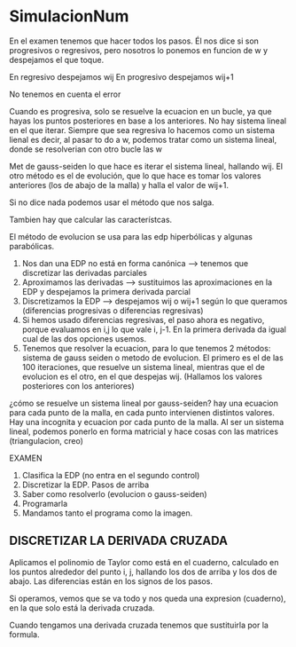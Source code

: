 # SimulacionNum

En el examen tenemos que hacer todos los pasos. Él nos dice si son progresivos o regresivos, pero nosotros lo ponemos en funcion de w y despejamos el que toque.

En regresivo despejamos wij
En progresivo despejamos wij+1

No tenemos en cuenta el error

Cuando es progresiva, solo se resuelve la ecuacion en un bucle, ya que hayas los puntos posteriores en base a los anteriores. No hay sistema lineal en el que iterar.
Siempre que sea regresiva lo hacemos como un sistema lienal es decir, al pasar to do a w, podemos tratar como un sistema lineal, donde se resolverian con otro bucle las w

Met de gauss-seiden lo que hace es iterar el sistema lineal, hallando wij. 
El otro método es el de evolución, que lo que hace es tomar los valores anteriores (los de abajo de la malla) y halla el valor de wij+1. 

Si no dice nada podemos usar el método que nos salga. 

Tambien hay que calcular las característcas.

El método de evolucion se usa para las edp hiperbólicas y algunas parabólicas.


1) Nos dan una EDP no está en forma canónica --> tenemos que discretizar las derivadas parciales
2) Aproximamos las derivadas --> sustituimos las aproximaciones en la EDP y despejamos la primera derivada parcial
3) Discretizamos la EDP --> despejamos wij o wij+1 según lo que queramos (diferencias progresivas o diferencias regresivas)
4) Si hemos usado diferencias regresivas, el paso ahora es negativo, porque evaluamos en i,j lo que vale i, j-1. En la primera derivada da igual cual de las dos opciones usemos.
5) Tenemos que resolver la ecuacion, para lo que tenemos 2 métodos: sistema de gauss seiden o metodo de evolucion. El primero es el de las 100 iteraciones, que resuelve un sistema lineal, mientras que el de evolucion es el otro, en el que despejas wij. (Hallamos los valores posteriores con los anteriores)

¿cómo se resuelve un sistema lineal por gauss-seiden?
hay una ecuacion para cada punto de la malla, en cada punto intervienen distintos valores. Hay una incognita y ecuacion por cada punto de la malla. Al ser un sistema lineal, podemos ponerlo en forma matricial y hace cosas con las matrices (triangulacion, creo)


EXAMEN
1) Clasifica la EDP (no entra en el segundo control)
2) Discretizar la EDP. Pasos de arriba
3) Saber como resolverlo (evolucion o gauss-seiden)
4) Programarla
5) Mandamos tanto el programa como la imagen.

## DISCRETIZAR LA DERIVADA CRUZADA
Aplicamos el polinomio de Taylor como está en el cuaderno, calculado en los puntos alrededor del punto i, j, hallando los dos de arriba y los dos de abajo. Las diferencias están en los signos de los pasos. 

Si operamos, vemos que se va todo y nos queda una expresion (cuaderno), en la que solo está la derivada cruzada.

Cuando tengamos una derivada cruzada tenemos que sustituirla por la formula. 
